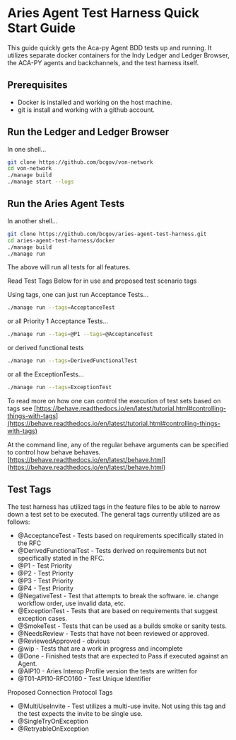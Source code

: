 # Aries Agent Test Harness Quick Start Guide

This guide quickly gets the Aca-py Agent BDD tests up and running. It utilizes separate docker containers for the Indy Ledger and Ledger Browser, the ACA-PY agents and backchannels, and the test harness itself. 

## Prerequisites

- Docker is installed and working on the host machine.
- git is install and working with a github account.

## Run the Ledger and Ledger Browser

In one shell...

``` bash
git clone https://github.com/bcgov/von-network
cd von-network
./manage build
./manage start --logs
```

## Run the Aries Agent Tests

In another shell...

``` bash
git clone https://github.com/bcgov/aries-agent-test-harness.git
cd aries-agent-test-harness/docker
./manage build
./manage run
```

The above will run all tests for all features. 

Read Test Tags Below for in use and proposed test scenario tags

Using tags, one can just run Acceptance Tests...

``` bash
./manage run --tags=AcceptanceTest
```

or all Priority 1 Acceptance Tests...

``` bash
./manage run --tags=@P1 --tags=@AcceptanceTest
```

or derived functional tests

``` bash
./manage run --tags=DerivedFunctionalTest
```

or all the ExceptionTests...

``` bash
./manage run --tags=ExceptionTest
```

To read more on how one can control the execution of test sets based on tags see [https://behave.readthedocs.io/en/latest/tutorial.html#controlling-things-with-tags](https://behave.readthedocs.io/en/latest/tutorial.html#controlling-things-with-tags)

At the command line, any of the regular behave arguments can be specified to control how behave behaves. [https://behave.readthedocs.io/en/latest/behave.html]
(https://behave.readthedocs.io/en/latest/behave.html)

## Test Tags

The test harness has utilized tags in the feature files to be able to narrow down a test set to be executed. The general tags currently utilized are as follows:

- @AcceptanceTest - Tests based on requirements specifically stated in the RFC
- @DerivedFunctionalTest - Tests derived on requirements but not specifically stated in the RFC.
- @P1 - Test Priority
- @P2 - Test Priority
- @P3 - Test Priority
- @P4 - Test Priority
- @NegativeTest - Test that attempts to break the software. ie. change workflow order, use invalid data, etc.
- @ExceptionTest - Tests that are based on requirements that suggest exception cases.
- @SmokeTest - Tests that can be used as a builds smoke or sanity tests.
- @NeedsReview - Tests that have not been reviewed or approved.
- @ReviewedApproved - obvious
- @wip - Tests that are a work in progress and incomplete
- @Done - Finished tests that are expected to Pass if executed against an Agent.
- @AIP10 - Aries Interop Profile version the tests are written for
- @T01-API10-RFC0160 - Test Unique Identifier

Proposed Connection Protocol Tags

- @MultiUseInvite - Test utilizes a multi-use invite. Not using this tag and the test expects the invite to be single use.
- @SingleTryOnException
- @RetryableOnException
